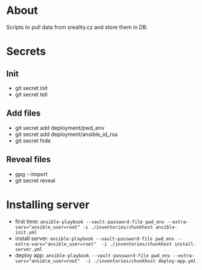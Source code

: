 # About

Scripts to pull data from sreality.cz and store them in DB.

# Secrets

## Init
 - git secret init
 - git secret tell <email>

## Add files
 - git secret add deployment/pwd_env
 - git secret add deployment/ansible_id_rsa
 - git secret hide

## Reveal files
 - gpg --import <key>
 - git secret reveal

# Installing server

 - first time: `ansible-playbook --vault-password-file pwd_env --extra-vars="ansible_user=root" -i ./inventories/chunkhost ansible-init.yml`
 - install server:  `ansible-playbook --vault-password-file pwd_env --extra-vars="ansible_user=root"  -i ./inventories/chunkhost install-server.yml`
 - deploy app: `ansible-playbook --vault-password-file pwd_env --extra-vars="ansible_user=root"  -i ./inventories/chunkhost deploy-app.yml`
